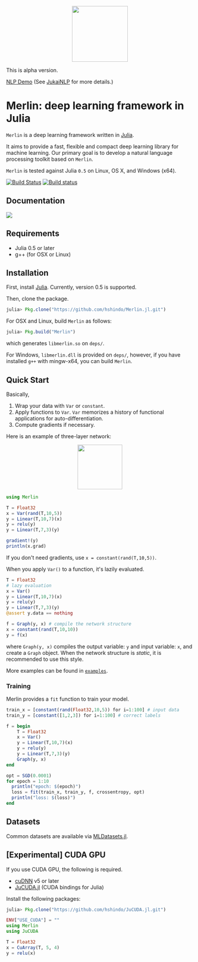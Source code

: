 <p align="center"><img src="https://github.com/hshindo/Merlin.jl/blob/master/Merlin.png" width="150"></p>

This is alpha version.

[NLP Demo](http://jukainlp.hshindo.com/) (See [JukaiNLP](https://github.com/hshindo/JukaiNLP.jl.git) for more details.)

# Merlin: deep learning framework in Julia

`Merlin` is a deep learning framework written in [Julia](http://julialang.org/).

It aims to provide a fast, flexible and compact deep learning library for machine learning.
Our primary goal is to develop a natural language processing toolkit based on `Merlin`.

`Merlin` is tested against Julia `0.5` on Linux, OS X, and Windows (x64).

[![Build Status](https://travis-ci.org/hshindo/Merlin.jl.svg?branch=master)](https://travis-ci.org/hshindo/Merlin.jl)
[![Build status](https://ci.appveyor.com/api/projects/status/v2u1kyjy61ph0ihn/branch/master?svg=true)](https://ci.appveyor.com/project/hshindo/merlin-jl/branch/master)

## Documentation
[![](https://img.shields.io/badge/docs-latest-blue.svg)](http://hshindo.github.io/Merlin.jl/latest/)

## Requirements
- Julia 0.5 or later
- g++ (for OSX or Linux)

## Installation
First, install [Julia](http://julialang.org/). Currently, version 0.5 is supported.

Then, clone the package.
```julia
julia> Pkg.clone("https://github.com/hshindo/Merlin.jl.git")
```

For OSX and Linux, build `Merlin` as follows:
```julia
julia> Pkg.build("Merlin")
```
which generates `libmerlin.so` on `deps/`.

For Windows, `libmerlin.dll` is provided on `deps/`, however,
if you have installed `g++` with mingw-x64, you can build `Merlin`.

## Quick Start
Basically,

1. Wrap your data with `Var` or `constant`.
2. Apply functions to `Var`. `Var` memorizes a history of functional applications for auto-differentiation.
3. Compute gradients if necessary.

Here is an example of three-layer network:

<p align="center"><img src="https://github.com/hshindo/Merlin.jl/blob/master/docs/src/assets/feedforward.png" width="120"></p>

```julia
using Merlin

T = Float32
x = Var(rand(T,10,5))
y = Linear(T,10,7)(x)
y = relu(y)
y = Linear(T,7,3)(y)

gradient!(y)
println(x.grad)
```
If you don't need gradients, use `x = constant(rand(T,10,5))`.

When you apply `Var()` to a function, it's lazily evaluated.
```julia
T = Float32
# lazy evaluation
x = Var()
y = Linear(T,10,7)(x)
y = relu(y)
y = Linear(T,7,3)(y)
@assert y.data == nothing

f = Graph(y, x) # compile the network structure
x = constant(rand(T,10,10))
y = f(x)
```
where `Graph(y, x)` compiles the output variable: `y` and input variable: `x`, and create a `Graph` object.
When the network structure is *static*, it is recommended to use this style.

More examples can be found in [`examples`](examples/).

<!---
### Example2: Recurrent Neural Network (RNN)
<p align="center"><img src="https://github.com/hshindo/Merlin.jl/blob/master/docs/src/assets/rnn.png" width="270"></p>

Dynamic network structures such as recurrent neural network (RNN) can be easily described with Julia's standard control-flow constructs (`for`, `if`, etc.).

```julia
using Merlin

T = Float32
f_h = @graph ... # function for hidden unit
f_y = @graph ... # function for output unit

h = Var(rand(T,50,1)) # initial hidden vector
xs = [constant(rand(T,50,1)) for i=1:10] # input data
ys = map(xs) do x
    c = concat(1, x, h) # concatanate x and h along the first dimension.
    h = f_h(c)
    f_y(h)
end
```
-->

### Training
Merlin provides a `fit` function to train your model.
```julia
train_x = [constant(rand(Float32,10,5)) for i=1:100] # input data
train_y = [constant([1,2,3]) for i=1:100] # correct labels

f = begin
    T = Float32
    x = Var()
    y = Linear(T,10,7)(x)
    y = relu(y)
    y = Linear(T,7,3)(y)
    Graph(y, x)
end

opt = SGD(0.0001)
for epoch = 1:10
  println("epoch: $(epoch)")
  loss = fit(train_x, train_y, f, crossentropy, opt)
  println("loss: $(loss)")
end
```

## Datasets
Common datasets are available via [MLDatasets.jl](https://github.com/JuliaML/MLDatasets.jl).

## [Experimental] CUDA GPU
If you use CUDA GPU, the following is required.
- [cuDNN](https://developer.nvidia.com/cudnn) v5 or later
- [JuCUDA.jl](https://github.com/hshindo/JuCUDA.jl.git) (CUDA bindings for Julia)

Install the following packages:
```julia
julia> Pkg.clone("https://github.com/hshindo/JuCUDA.jl.git")
```

```julia
ENV["USE_CUDA"] = ""
using Merlin
using JuCUDA

T = Float32
x = CuArray(T, 5, 4)
y = relu(x)
```
